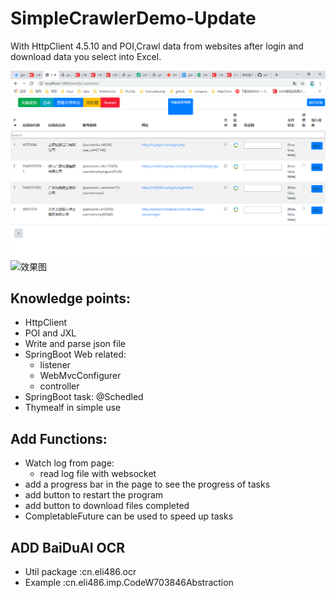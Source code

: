 # SimpleCrawlerDemo-Update
With HttpClient 4.5.10 and POI,Crawl data from websites after login and download data you select into Excel.

![效果图](https://github.com/eli719/crawler/blob/master/example.png)
![效果图](https://github.com/eli719/crawler/blob/master/video.gif)

## Knowledge points:
  - HttpClient
  - POI and JXL
  - Write and parse json file
  - SpringBoot Web related: 
    - listener 
    - WebMvcConfigurer 
    - controller
  - SpringBoot task: @Schedled
 - Thymealf in simple use

## Add Functions:

- Watch log from page:
  -  read log file with websocket
- add a progress bar in the page to see the progress of tasks
- add button to restart the program 
- add button to download files completed
- CompletableFuture can be used to speed up tasks



## ADD BaiDuAI OCR

- Util package :cn.eli486.ocr
- Example :cn.eli486.imp.CodeW703846Abstraction